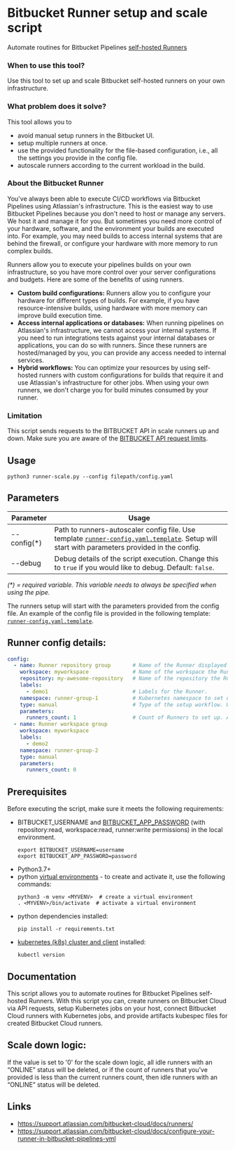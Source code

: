 # Bitbucket Runner setup and scale script

Automate routines for Bitbucket Pipelines [self-hosted Runners][runner]


### When to use this tool?
Use this tool to set up and scale Bitbucket self-hosted runners on your own infrastructure.

### What problem does it solve?
This tool allows you to

- avoid manual setup runners in the Bitbucket UI.
- setup multiple runners at once.
- use the provided functionality for the file-based configuration, i.e., all the settings you provide in the config file.
- autoscale runners according to the current workload in the build.

### About the Bitbucket Runner
You've always been able to execute CI/CD workflows via Bitbucket Pipelines using Atlassian's infrastructure. This is the easiest way to use Bitbucket Pipelines because you don't need to host or manage any servers. We host it and manage it for you. But sometimes you need more control of your hardware, software, and the environment your builds are executed into. For example, you may need builds to access internal systems that are behind the firewall, or configure your hardware with more memory to run complex builds.

Runners allow you to execute your pipelines builds on your own infrastructure, so you have more control over your server configurations and budgets.
Here are some of the benefits of using runners.

- **Custom build configurations:** Runners allow you to configure your hardware for different types of builds. For example, if you have resource-intensive builds, using hardware with more memory can improve build execution time.
- **Access internal applications or databases:** When running pipelines on Atlassian's infrastructure, we cannot access your internal systems. If you need to run integrations tests against your internal databases or applications, you can do so with runners. Since these runners are hosted/managed by you, you can provide any access needed to internal services.
- **Hybrid workflows:** You can optimize your resources by using self-hosted runners with custom configurations for builds that require it and use Atlassian's infrastructure for other jobs. When using your own runners, we don't charge you for build minutes consumed by your runner.


### Limitation

This script sends requests to the BITBUCKET API in scale runners up and down.
Make sure you are aware of the [BITBUCKET API request limits][BITBUCKET API request limits].


## Usage

```
python3 runner-scale.py --config filepath/config.yaml
```


## Parameters
| Parameter             | Usage                                             |
| --------------------- | --------------------------------------------------|
| --config(*)           |  Path to runners-autoscaler config file. Use template [`runner-config.yaml.template`](./runner-config.yaml.template). Setup will start with parameters provided in the config. |
| --debug               |  Debug details of the script execution. Change this to `true` if you would like to debug. Default: `false`. |
_(*) = required variable. This variable needs to always be specified when using the pipe._

The runners setup will start with the parameters provided from the config file.
An example of the config file is provided in the following template: [`runner-config.yaml.template`](./runner-config.yaml.template).


## Runner config details:

```yaml
config:
  - name: Runner repository group       # Name of the Runner displayed in the Bitbucket Runner UI.
    workspace: myworkspace              # Name of the workspace the Runner is added to. 
    repository: my-awesome-repository   # Name of the repository the Runner is added to. Optional: Provide the repository name if you want the Runner to be added at the repository level.
    labels:
      - demo1                           # Labels for the Runner.
    namespace: runner-group-1           # Kubernetes namespace to set up the Runner on. The default namespace that is provided in the constants.py file will be used, if you do not create or add a different namespace.
    type: manual                        # Type of the setup workflow. Will be extended with a new types soon.
    parameters:
      runners_count: 1                  # Count of Runners to set up. Automatically scale up or scale down runners according to Bitbucket runners with status "ONLINE". If value `0` all idle runners with status "ONLINE" will be deleted. Default: 1.
  - name: Runner workspace group
    workspace: myworkspace
    labels:
      - demo2
    namespace: runner-group-2
    type: manual
    parameters:
      runners_count: 0
```


## Prerequisites

Before executing the script, make sure it meets the following requirements:

- BITBUCKET_USERNAME and [BITBUCKET_APP_PASSWORD][BITBUCKET_APP_PASSWORD] (with repository:read, workspace:read, runner:write permissions) in the local environment.
     ```
     export BITBUCKET_USERNAME=username
     export BITBUCKET_APP_PASSWORD=password
     ```
- Python3.7+
- python [virtual environments][venv] - to create and activate it, use the following commands: 
    ```
    python3 -m venv <MYVENV>  # create a virtual environment
    . <MYVENV>/bin/activate  # activate a virtual environment
    ```
- python dependencies installed:
  ```
  pip install -r requirements.txt
  ```
- [kubernetes (k8s) cluster and client][k8s install] installed:
  ```
  kubectl version
  ```


## Documentation

This script allows you to automate routines for Bitbucket Pipelines self-hosted Runners.
With this script you can, create runners on Bitbucket Cloud via API requests, setup Kubernetes jobs on your host, connect Bitbucket Cloud runners with Kubernetes jobs, and provide artifacts kubespec files for created Bitbucket Cloud runners.

## Scale down logic:

If the value is set to '0' for the scale down logic, all idle runners with an “ONLINE” status will be deleted, or if the count of runners that you’ve provided is less than the current runners count, then idle runners with an “ONLINE” status will be deleted.


## Links

- https://support.atlassian.com/bitbucket-cloud/docs/runners/
- https://support.atlassian.com/bitbucket-cloud/docs/configure-your-runner-in-bitbucket-pipelines-yml

[runner]: https://support.atlassian.com/bitbucket-cloud/docs/runners/
[runner-config]: https://support.atlassian.com/bitbucket-cloud/docs/configure-your-runner-in-bitbucket-pipelines-yml
[BITBUCKET_APP_PASSWORD]: https://support.atlassian.com/bitbucket-cloud/docs/app-passwords
[BITBUCKET API request limits]: https://support.atlassian.com/bitbucket-cloud/docs/api-request-limits/
[venv]: https://docs.python.org/3/library/venv.html
[k8s install]: https://kubernetes.io/docs/tasks/tools/
